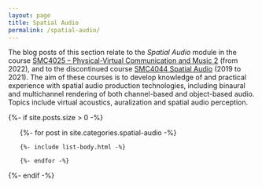 ```yaml
---
layout: page
title: Spatial Audio
permalink: /spatial-audio/
---
```


The blog posts of this section relate to the _Spatial Audio_ module in the course [SMC4025 – Physical-Virtual Communication and Music 2](https://www.uio.no/studier/emner/hf/imv/SMC4025/) (from 2022), and to the discontinued course [SMC4044 Spatial Audio](https://web.archive.org/web/20210420220955/https://www.ntnu.edu/studies/courses/SMC4044) (2019 to 2021). The aim of these courses is to develop knowledge of and practical experience with spatial audio production technologies, including binaural and multichannel rendering of both channel-based and object-based audio. Topics include virtual acoustics, auralization and spatial audio perception.

{%- if site.posts.size > 0 -%}

  <!-- <h2 class="post-list-heading">{{ page.list_title | default: "Posts" }}</h2> -->
  <ul class="post-list">
    {%- for post in site.categories.spatial-audio -%}

    {%- include list-body.html -%}

    {%- endfor -%}

  </ul>
  {%- endif -%}
